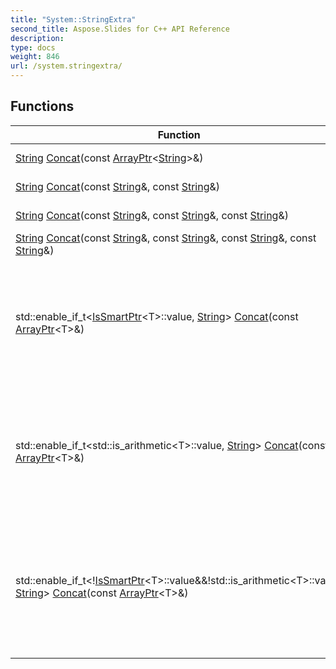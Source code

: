 ```yaml
---
title: "System::StringExtra"
second_title: Aspose.Slides for C++ API Reference
description: 
type: docs
weight: 846
url: /system.stringextra/
---
```




## Functions

| Function | Description |
| --- | --- |
| [String](../system/string/) [Concat](./concat/)(const [ArrayPtr](../system/arrayptr/)\<[String](../system/string/)\>\&) | Concatenates string array. |
| [String](../system/string/) [Concat](./concat/)(const [String](../system/string/)\&, const [String](../system/string/)\&) | Concatenates strings. |
| [String](../system/string/) [Concat](./concat/)(const [String](../system/string/)\&, const [String](../system/string/)\&, const [String](../system/string/)\&) | Concatenates strings. |
| [String](../system/string/) [Concat](./concat/)(const [String](../system/string/)\&, const [String](../system/string/)\&, const [String](../system/string/)\&, const [String](../system/string/)\&) | Concatenates strings. |
| std::enable_if_t\<[IsSmartPtr](../system/issmartptr/)\<T\>::value, [String](../system/string/)\> [Concat](./concat/)(const [ArrayPtr](../system/arrayptr/)\<T\>\&) | Converts multiple objects to string and concatenates resulting strings. Specialization for [SmartPtr](../system/smartptr/) types. |
| std::enable_if_t\<std::is_arithmetic\<T\>::value, [String](../system/string/)\> [Concat](./concat/)(const [ArrayPtr](../system/arrayptr/)\<T\>\&) | Converts multiple objects to string and concatenates resulting strings. Specialization for arithmetic types. |
| std::enable_if_t<\![IsSmartPtr](../system/issmartptr/)\<T\>::value\&&\!std::is_arithmetic\<T\>::value, [String](../system/string/)\> [Concat](./concat/)(const [ArrayPtr](../system/arrayptr/)\<T\>\&) | Converts multiple objects to string and concatenates resulting strings. Specialization for structures and other value types. |
